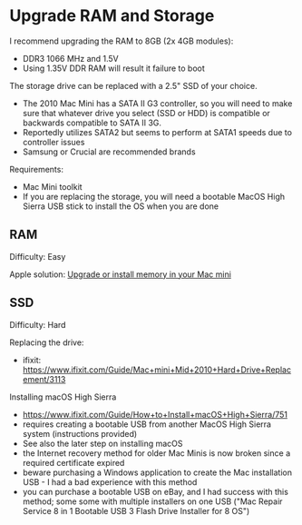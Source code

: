 # Upgrade RAM and Storage
I recommend upgrading the RAM to 8GB (2x 4GB modules):
- DDR3 1066 MHz and 1.5V
- Using 1.35V DDR RAM will result it failure to boot

The storage drive can be replaced with a 2.5" SSD of your choice.
- The 2010 Mac Mini has a SATA II G3 controller, so you will need to make sure that whatever drive you select (SSD or HDD) is compatible or backwards compatible to SATA II 3G.
- Reportedly utilizes SATA2 but seems to perform at SATA1 speeds due to controller issues
- Samsung or Crucial are recommended brands

Requirements:
- Mac Mini toolkit
- If you are replacing the storage, you will need a bootable MacOS High Sierra USB stick to install the OS when you are done

## RAM
Difficulty: Easy

Apple solution: [Upgrade or install memory in your Mac mini](https://support.apple.com/en-us/102328)

## SSD
Difficulty: Hard

Replacing the drive:
- ifixit: https://www.ifixit.com/Guide/Mac+mini+Mid+2010+Hard+Drive+Replacement/3113

Installing macOS High Sierra
- https://www.ifixit.com/Guide/How+to+Install+macOS+High+Sierra/751
- requires creating a bootable USB from another MacOS High Sierra system (instructions provided)
- See also the later step on installing macOS
- the Internet recovery method for older Mac Minis is now broken since a required certificate expired
- beware purchasing a Windows application to create the Mac installation USB - I had a bad experience with this method
- you can purchase a bootable USB on eBay, and I had success with this method; some some with multiple installers on one USB ("Mac Repair Service 8 in 1 Bootable USB 3 Flash Drive Installer for 8 OS")
